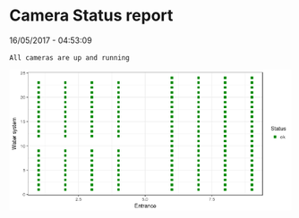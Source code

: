 Camera Status report
================
16/05/2017 - 04:53:09

    All cameras are up and running

![](camreport_files/figure-markdown_github/unnamed-chunk-2-1.png)
